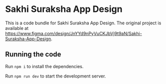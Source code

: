 
  # Sakhi Suraksha App Design

  This is a code bundle for Sakhi Suraksha App Design. The original project is available at https://www.figma.com/design/JnYYd9nPyVuCKJbVj9t9aN/Sakhi-Suraksha-App-Design.

  ## Running the code

  Run `npm i` to install the dependencies.

  Run `npm run dev` to start the development server.
  